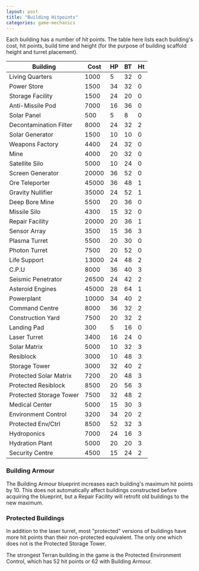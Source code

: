 ```yaml
---
layout: post
title: "Building Hitpoints"
categories: game-mechanics
---
```


Each building has a number of hit points. The table here lists each
building's cost, hit points, build time and height (for the purpose of
building scaffold height and turret placement).

| Building                       |  Cost  | HP | BT | Ht|
|--------------------------------|--------|----|----|---|
| Living Quarters                |   1000 |  5 | 32 | 0 |
| Power Store                    |   1500 | 34 | 32 | 0 |
| Storage Facility               |   1500 | 24 | 20 | 0 |
| Anti-Missile Pod               |   7000 | 16 | 36 | 0 |
| Solar Panel                    |    500 |  5 |  8 | 0 |
| Decontamination Filter         |   8000 | 24 | 32 | 2 |
| Solar Generator                |   1500 | 10 | 10 | 0 |
| Weapons Factory                |   4400 | 24 | 32 | 0 |
| Mine                           |   4000 | 20 | 32 | 0 |
| Satellite Silo                 |   5000 | 10 | 24 | 0 |
| Screen Generator               |  20000 | 36 | 52 | 0 |
| Ore Teleporter                 |  45000 | 36 | 48 | 1 |
| Gravity Nullifier              |  35000 | 24 | 52 | 1 |
| Deep Bore Mine                 |   5500 | 20 | 36 | 0 |
| Missile Silo                   |   4300 | 15 | 32 | 0 |
| Repair Facility                |  20000 | 20 | 36 | 1 |
| Sensor Array                   |   3500 | 15 | 36 | 3 |
| Plasma Turret                  |   5500 | 20 | 30 | 0 |
| Photon Turret                  |   7500 | 20 | 52 | 0 |
| Life Support                   |  13000 | 24 | 48 | 2 |
| C.P.U                          |   8000 | 36 | 40 | 3 |
| Seismic Penetrator             |  26500 | 24 | 42 | 2 |
| Asteroid Engines               |  45000 | 28 | 64 | 1 |
| Powerplant                     |  10000 | 34 | 40 | 2 |
| Command Centre                 |   8000 | 36 | 32 | 2 |
| Construction Yard              |   7500 | 20 | 32 | 2 |
| Landing Pad                    |    300 |  5 | 16 | 0 |
| Laser Turret                   |   3400 | 16 | 24 | 0 |
| Solar Matrix                   |   5000 | 10 | 32 | 3 |
| Resiblock                      |   3000 | 10 | 48 | 3 |
| Storage Tower                  |   3000 | 32 | 40 | 2 |
| Protected Solar Matrix         |   7200 | 20 | 48 | 3 |
| Protected Resiblock            |   8500 | 20 | 56 | 3 |
| Protected Storage Tower        |   7500 | 32 | 48 | 2 |
| Medical Center                 |   5000 | 15 | 30 | 3 |
| Environment Control            |   3200 | 34 | 20 | 2 |
| Protected Env/Ctrl             |   8500 | 52 | 32 | 3 |
| Hydroponics                    |   7000 | 24 | 16 | 3 |
| Hydration Plant                |   5000 | 20 | 20 | 3 |
| Security Centre                |   4500 | 15 | 24 | 2 |

### Building Armour
The Building Armour blueprint increases each building's maximum hit points
by 10. This does not automatically affect buildings constructed before acquiring
the blueprint, but a Repair Facility will retrofit old buildings to the new
maximum.

### Protected Buildings
In addition to the laser turret, most "protected" versions of buildings have
more hit points than their non-protected equivalent. The only one which does
not is the Protected Storage Tower.

The strongest Terran building in the game is the Protected Environment
Control, which has 52 hit points or 62 with Building Armour.
